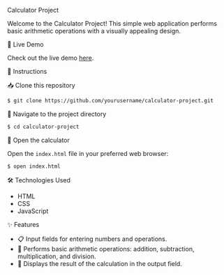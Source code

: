 Calculator Project

Welcome to the Calculator Project! This simple web application performs basic arithmetic operations with a visually appealing design.

🚀 Live Demo

Check out the live demo [here](https://nilesh2302.github.io/Calculator/).

📝 Instructions

📥 Clone this repository

```bash
$ git clone https://github.com/yourusername/calculator-project.git
```

📂 Navigate to the project directory

```bash
$ cd calculator-project
```

🌟 Open the calculator

Open the `index.html` file in your preferred web browser:

```bash
$ open index.html
```

🛠️ Technologies Used

- HTML
- CSS
- JavaScript

✨ Features

- 📋 Input fields for entering numbers and operations.
- 🔄 Performs basic arithmetic operations: addition, subtraction, multiplication, and division.
- 💬 Displays the result of the calculation in the output field.

